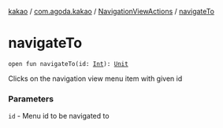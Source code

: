 [kakao](../../index.md) / [com.agoda.kakao](../index.md) / [NavigationViewActions](index.md) / [navigateTo](./navigate-to.md)

# navigateTo

`open fun navigateTo(id: `[`Int`](https://kotlinlang.org/api/latest/jvm/stdlib/kotlin/-int/index.html)`): `[`Unit`](https://kotlinlang.org/api/latest/jvm/stdlib/kotlin/-unit/index.html)

Clicks on the navigation view menu item with given id

### Parameters

`id` - Menu id to be navigated to
